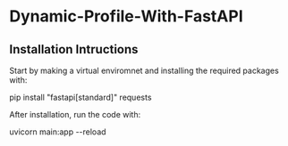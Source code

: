 # Dynamic-Profile-With-FastAPI

## Installation Intructions

Start by making a virtual enviromnet and installing the required packages with: 

  pip install "fastapi[standard]" requests
  
After installation, run the code with:

  uvicorn main:app --reload
